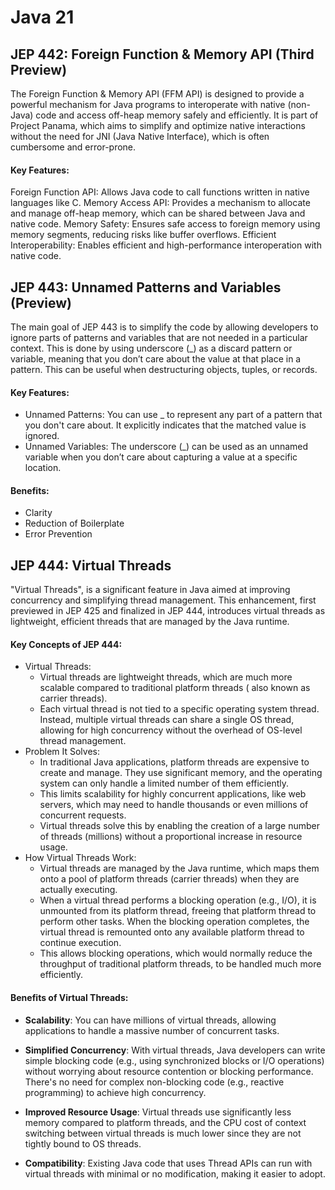 # Java 21

## JEP 442: Foreign Function & Memory API (Third Preview)

The Foreign Function & Memory API (FFM API) is designed to provide a powerful mechanism for Java programs to
interoperate with native (non-Java) code and access off-heap memory safely and efficiently. It is part of Project
Panama, which aims to simplify and optimize native interactions without the need for JNI (Java Native Interface), which
is often cumbersome and error-prone.

#### Key Features:

Foreign Function API: Allows Java code to call functions written in native languages like C.
Memory Access API: Provides a mechanism to allocate and manage off-heap memory, which can be shared between Java and
native code.
Memory Safety: Ensures safe access to foreign memory using memory segments, reducing risks like buffer overflows.
Efficient Interoperability: Enables efficient and high-performance interoperation with native code.

## JEP 443: Unnamed Patterns and Variables (Preview)

The main goal of JEP 443 is to simplify the code by allowing developers to ignore parts of patterns and variables that
are not needed in a particular context. This is done by using underscore (_) as a discard pattern or variable, meaning
that you don’t care about the value at that place in a pattern. This can be useful when destructuring objects, tuples,
or records.

#### Key Features:

- Unnamed Patterns: You can use _ to represent any part of a pattern that you don't care about. It explicitly indicates
  that the matched value is ignored.
- Unnamed Variables: The underscore (_) can be used as an unnamed variable when you don’t care about capturing a value
  at a specific location.

#### Benefits:

- Clarity
- Reduction of Boilerplate
- Error Prevention

## JEP 444:    Virtual Threads

"Virtual Threads", is a significant feature in Java aimed at improving concurrency and simplifying thread management.
This enhancement, first previewed in JEP 425 and finalized in JEP 444, introduces virtual threads as lightweight,
efficient threads that are managed by the Java runtime.

#### Key Concepts of JEP 444:

- Virtual Threads:
    - Virtual threads are lightweight threads, which are much more scalable compared to traditional platform threads (
      also known as carrier threads).
    - Each virtual thread is not tied to a specific operating system thread. Instead, multiple virtual threads can share
      a single OS thread, allowing for high concurrency without the overhead of OS-level thread management.
- Problem It Solves:
    - In traditional Java applications, platform threads are expensive to create and manage. They use significant
      memory, and the operating system can only handle a limited number of them efficiently.
    - This limits scalability for highly concurrent applications, like web servers, which may need to handle thousands
      or even millions of concurrent requests.
    - Virtual threads solve this by enabling the creation of a large number of threads (millions) without a proportional
      increase in resource usage.
- How Virtual Threads Work:
    - Virtual threads are managed by the Java runtime, which maps them onto a pool of platform threads (carrier threads)
      when they are actually executing.
    - When a virtual thread performs a blocking operation (e.g., I/O), it is unmounted from its platform thread, freeing
      that platform thread to perform other tasks. When the blocking operation completes, the virtual thread is
      remounted onto any available platform thread to continue execution.
    - This allows blocking operations, which would normally reduce the throughput of traditional platform threads, to be
      handled much more efficiently.

#### Benefits of Virtual Threads:

- **Scalability**: You can have millions of virtual threads, allowing applications to handle a massive number of
  concurrent
  tasks.

- **Simplified Concurrency**: With virtual threads, Java developers can write simple blocking code (e.g., using
  synchronized
  blocks or I/O operations) without worrying about resource contention or blocking performance. There's no need for
  complex non-blocking code (e.g., reactive programming) to achieve high concurrency.

- **Improved Resource Usage**: Virtual threads use significantly less memory compared to platform threads, and the CPU
  cost
  of context switching between virtual threads is much lower since they are not tightly bound to OS threads.

- **Compatibility**: Existing Java code that uses Thread APIs can run with virtual threads with minimal or no
  modification,
  making it easier to adopt.
